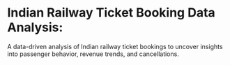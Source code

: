 # Indian Railway Ticket Booking Data Analysis:
A data-driven analysis of Indian railway ticket bookings to uncover insights into passenger behavior, revenue trends, and cancellations.
